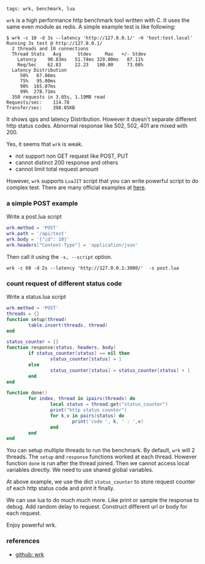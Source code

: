 ```metadata
tags: wrk, benchmark, lua
```

`wrk` is a high performance http benchmark tool written with C. It uses the same
 even module as redis. A simple example test is like following:

```
$ wrk -c 10 -d 3s --latency 'http://127.0.0.1/' -H 'host:test.local'
Running 3s test @ http://127.0.0.1/
  2 threads and 10 connections
  Thread Stats   Avg      Stdev     Max   +/- Stdev
    Latency    90.83ms   51.74ms 329.00ms   87.11%
    Req/Sec    62.83     22.23   100.00     73.08%
  Latency Distribution
     50%   67.86ms
     75%   95.00ms
     90%  165.07ms
     99%  278.71ms
  350 requests in 3.05s, 1.19MB read
Requests/sec:    114.78
Transfer/sec:    398.05KB
```

It shows qps and latency Distribution. However it doesn't separate different http
 status codes. Abnormal response like 502, 502, 401 are mixed with 200.

Yes, it seems that `wrk` is weak.

- not support non GET request like POST, PUT
- cannot distinct 200 response and others
- cannot limit total request amount

However, `wrk` supports `LuaJIT` script that you can write powerful script to do
 complex test. There are many official examples at
 [here](https://github.com/wg/wrk/tree/master/scripts).

### a simple POST example

Write a post.lua script

``` lua
wrk.method = 'POST'
wrk.path = '/api/test'
wrk.body = '{"id": 10}'
wrk.headers["Content-Type"] = 'application/json'
```

Then call it using the `-s, --script` option.

    wrk -c 60 -d 2s --latency 'http://127.0.0.1:3000/'  -s post.lua

### count request of different status code

Write a status.lua script

``` lua
wrk.method = 'POST'
threads = {}
function setup(thread)
        table.insert(threads, thread)
end

status_counter = {}
function response(status, headers, body)
        if status_counter[status] == nil then
                status_counter[status] = 1
        else
                status_counter[status] = status_counter[status] + 1
        end
end

function done()
        for index, thread in ipairs(threads) do
                local status = thread:get("status_counter")
                print("http status counter")
                for k,v in pairs(status) do
                        print('code ', k, ' : ',v)
                end
        end
end
```

You can setup multiple threads to run the benchmark. By default, `wrk` will 2
 threads. The `setup` and `response` functions worked at each thread. However 
 function `done` is run after the thread joined. Then we cannot access local
 variables directly. We need to use shared global variables.

At above example, we use the dict `status_counter` to store request counter of
 each http status code and print it finally.

We can use lua to do much much more. Like print or sample the response to debug.
Add random delay to request. Construct different url or body for each request.

Enjoy powerful wrk.

### references
- [github: wrk](https://github.com/wg/wrk)
